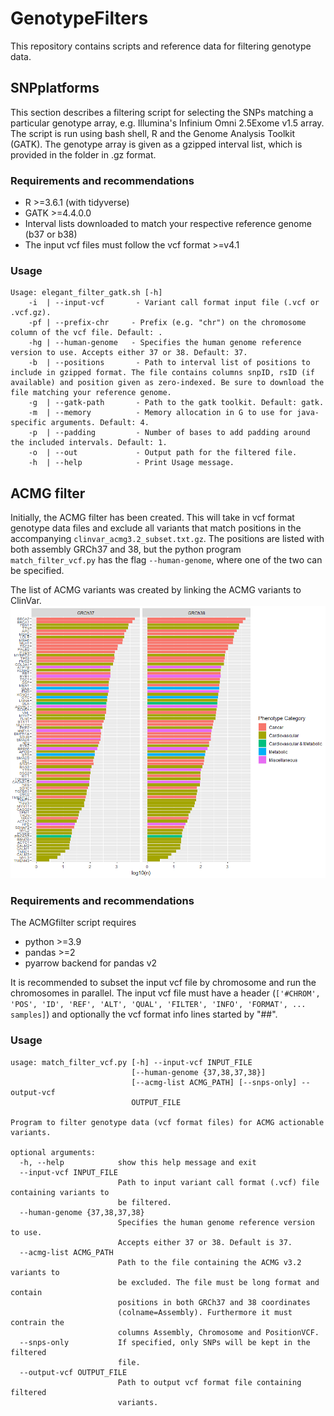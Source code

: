 # GenotypeFilters
This repository contains scripts and reference data for filtering genotype data. 

## SNPplatforms
This section describes a filtering script for selecting the SNPs matching a particular genotype array, e.g. Illumina's Infinium Omni 2.5Exome v1.5 array. The script is run using bash shell, R and the Genome Analysis Toolkit (GATK). The genotype array is given as a gzipped interval list, which is provided in the folder in .gz format. 

### Requirements and recommendations
- R >=3.6.1 (with tidyverse)
- GATK >=4.4.0.0
- Interval lists downloaded to match your respective reference genome (b37 or b38)
- The input vcf files must follow the vcf format >=v4.1

### Usage
```
Usage: elegant_filter_gatk.sh [-h] 
    -i  | --input-vcf       - Variant call format input file (.vcf or .vcf.gz).
    -pf | --prefix-chr     - Prefix (e.g. "chr") on the chromosome column of the vcf file. Default: .
    -hg | --human-genome   - Specifies the human genome reference version to use. Accepts either 37 or 38. Default: 37.
    -b  | --positions       - Path to interval list of positions to include in gzipped format. The file contains columns snpID, rsID (if available) and position given as zero-indexed. Be sure to download the file matching your reference genome. 
    -g  | --gatk-path       - Path to the gatk toolkit. Default: gatk.
    -m  | --memory          - Memory allocation in G to use for java-specific arguments. Default: 4.
    -p  | --padding         - Number of bases to add padding around the included intervals. Default: 1.
    -o  | --out             - Output path for the filtered file.
    -h  | --help            - Print Usage message.

```


## ACMG filter
Initially, the ACMG filter has been created. This will take in vcf format genotype data files and exclude all variants that match positions in the accompanying ```clinvar_acmg3.2_subset.txt.gz```. The positions are listed with both assembly GRCh37 and 38, but the python program ```match_filter_vcf.py``` has the flag ```--human-genome```, where one of the two can be specified. 

The list of ACMG variants was created by linking the ACMG variants to ClinVar. 
![acmg](ACMG_variants.png)

### Requirements and recommendations
The ACMGfilter script requires 
- python >=3.9
- pandas >=2
- pyarrow backend for pandas v2

It is recommended to subset the input vcf file by chromosome and run the chromosomes in parallel. The input vcf file must have a header (```['#CHROM', 'POS', 'ID', 'REF', 'ALT', 'QUAL', 'FILTER', 'INFO', 'FORMAT', ... samples]```) and optionally the vcf format info lines started by "##". 


### Usage 
```
usage: match_filter_vcf.py [-h] --input-vcf INPUT_FILE
                           [--human-genome {37,38,37,38}]
                           [--acmg-list ACMG_PATH] [--snps-only] --output-vcf
                           OUTPUT_FILE

Program to filter genotype data (vcf format files) for ACMG actionable
variants.

optional arguments:
  -h, --help            show this help message and exit
  --input-vcf INPUT_FILE
                        Path to input variant call format (.vcf) file containing variants to
                        be filtered.
  --human-genome {37,38,37,38}
                        Specifies the human genome reference version to use.
                        Accepts either 37 or 38. Default is 37.
  --acmg-list ACMG_PATH
                        Path to the file containing the ACMG v3.2 variants to
                        be excluded. The file must be long format and contain
                        positions in both GRCh37 and 38 coordinates
                        (colname=Assembly). Furthermore it must contrain the
                        columns Assembly, Chromosome and PositionVCF.
  --snps-only           If specified, only SNPs will be kept in the filtered
                        file.
  --output-vcf OUTPUT_FILE
                        Path to output vcf format file containing filtered
                        variants.
```







